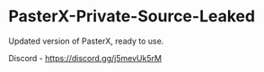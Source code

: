 
# PasterX-Private-Source-Leaked

Updated version of PasterX, ready to use.

Discord - https://discord.gg/j5mevUk5rM
                                           